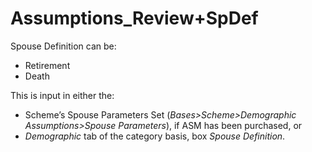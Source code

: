# Assumptions_Review+SpDef

Spouse Definition can be:  

-   Retirement  
-   Death  
  
This is input in either the:  

-   Scheme’s Spouse Parameters Set (_Bases&gt;Scheme&gt;Demographic Assumptions&gt;Spouse Parameters_), if ASM has been purchased, or
-   _Demographic_ tab of the category basis, box _Spouse Definition_.
